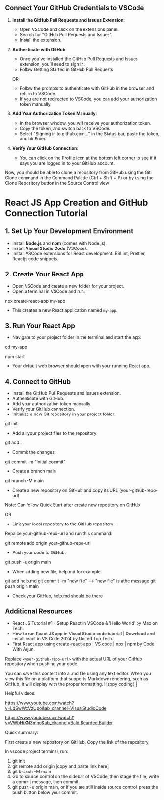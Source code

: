 ## Connect Your GitHub Credentials to VSCode

1. **Install the GitHub Pull Requests and Issues Extension**:

   - Open VSCode and click on the extensions panel.
   - Search for "GitHub Pull Requests and Issues".
   - Install the extension.

2. **Authenticate with GitHub**:

   - Once you've installed the GitHub Pull Requests and Issues extension, you'll need to sign in.
   - Follow Getting Started in GitHub Pull Requests

   OR

   - Follow the prompts to authenticate with GitHub in the browser and return to VSCode.
   - If you are not redirected to VSCode, you can add your authorization token manually.

3. **Add Your Authorization Token Manually**:

   - In the browser window, you will receive your authorization token.
   - Copy the token, and switch back to VSCode.
   - Select "Signing in to github.com..." in the Status bar, paste the token, and hit Enter.

4. **Verify Your GitHub Connection**:
   - You can click on the Profile icon at the bottom left corner to see if it says you are logged in to your GitHub account.

Now, you should be able to clone a repository from GitHub using the Git: Clone command in the Command Palette (Ctrl + Shift + P) or by using the Clone Repository button in the Source Control view.

# React JS App Creation and GitHub Connection Tutorial

## 1. Set Up Your Development Environment

- Install **Node.js** and **npm** (comes with Node.js).
- Install **Visual Studio Code** (VSCode).
- Install VSCode extensions for React development: ESLint, Prettier, Reactjs code snippets.

## 2. Create Your React App

- Open VSCode and create a new folder for your project.
- Open a terminal in VSCode and run:

npx create-react-app my-app

- This creates a new React application named `my-app`.

## 3. Run Your React App

- Navigate to your project folder in the terminal and start the app:

cd my-app

npm start

- Your default web browser should open with your running React app.

## 4. Connect to GitHub

- Install the GitHub Pull Requests and Issues extension.
- Authenticate with GitHub.
- Add your authorization token manually.
- Verify your GitHub connection.
- Initialize a new Git repository in your project folder:

git init

- Add all your project files to the repository:

git add .

- Commit the changes:

git commit -m "Initial commit"

- Create a branch main

git branch -M main

- Create a new repository on GitHub and copy its URL (your-github-repo-url)

Note: Can follow Quick Start after create new repository on GitHub

OR

- Link your local repository to the GitHub repository:

Repalce your-github-repo-url and run this command:

git remote add origin your-github-repo-url

- Push your code to GitHub:

git push -u origin main

- When adding new file, help.md for example

git add help.md
git commit -m "new file" --> "new file" is athe message
git push origin main

- Check your GitHub, help.md should be there

## Additional Resources

- React JS Tutorial #1 - Setup React in VSCode & 'Hello World' by Max on Tech.
- How to run React JS app in Visual Studio code tutorial | Download and install react in VS Code 2024 by United Top Tech.
- First React app using create-react-app | VS code | npx | npm by Code With Arjun.

Replace `<your-github-repo-url>` with the actual URL of your GitHub repository when pushing your code.

You can save this content into a .md file using any text editor. When you view this file on a platform that supports Markdown rendering, such as GitHub, it will display with the proper formatting. Happy coding! 🚀

Helpful videos:

https://www.youtube.com/watch?v=LdSwWxVzUpo&ab_channel=VisualStudioCode

https://www.youtube.com/watch?v=VWbHiXN3mno&ab_channel=Bald.Bearded.Builder.

Quick summary:

First create a new repository on GitHub. Copy the link of the repository.

In vscode project terminal, run:

1. git init
2. git remote add origin [copy and paste link here]
3. git branch -M main
4. Go to source control on the sidebar of VSCode, then stage the file, write a commit message, then commit.
5. git push -u origin main, or if you are still inside source control, press the push button below your commit.
